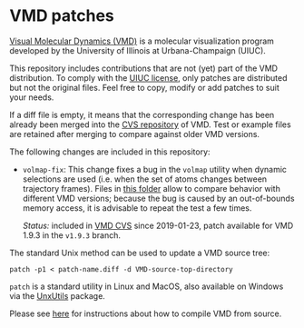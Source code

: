 # VMD patches

[Visual Molecular Dynamics (VMD)](http://www.ks.uiuc.edu/Research/vmd) is a molecular visualization program developed by the University of Illinois at Urbana-Champaign (UIUC).

This repository includes contributions that are not (yet) part of the VMD distribution.  To comply with the [UIUC license](http://www.ks.uiuc.edu/Research/vmd/current/LICENSE.html), only patches are distributed but not the original files.  Feel free to copy, modify or add patches to suit your needs.

If a diff file is empty, it means that the corresponding change has been already been merged into the [CVS repository](https://www.ks.uiuc.edu/Research/vmd/doxygen/cvsget.html) of VMD.  Test or example files are retained after merging to compare against older VMD versions.

The following changes are included in this repository:

- `volmap-fix`: This change fixes a bug in the `volmap` utility when dynamic selections are used (i.e. when the set of atoms changes between trajectory frames).  Files in [this folder](volmap-fix/test) allow to compare behavior with different VMD versions; because the bug is caused by an out-of-bounds memory access, it is advisable to repeat the test a few times.

  _Status:_ included in [VMD CVS](https://www.ks.uiuc.edu/Research/vmd/doxygen/cvsget.html) since 2019-01-23, patch available for VMD 1.9.3 in the `v1.9.3` branch.

The standard Unix method can be used to update a VMD source tree:
```
patch -p1 < patch-name.diff -d VMD-source-top-directory
```
`patch` is a standard utility in Linux and MacOS, also available on Windows via the [UnxUtils](https://sourceforge.net/projects/unxutils/) package.

Please see [here](http://www.ks.uiuc.edu/Research/vmd/doxygen/compiling.html#compiling) for instructions about how to compile VMD from source.
